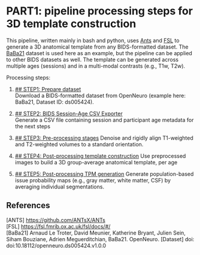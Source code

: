 # PART1: pipeline processing steps for **3D** template construction

This pipeline, written mainly in bash and python, uses [Ants](#2)  and [FSL](#2)  to generate a 3D anatomical template from any BIDS-formatted dataset. 
The [BaBa21](#3) dataset is used here as an example, but the pipeline can be applied to other BIDS datasets as well.
The template can be generated across multiple ages (sessions) and in a multi-modal contrasts (e.g., T1w, T2w).

Processing steps:

1. [## STEP1: Prepare dataset](preprocessing/download_openneuro.md) \
Download a BIDS-formatted dataset from OpenNeuro (example here: BaBa21, Dataset ID: ds005424).

2. [## STEP2: BIDS Session-Age CSV Exporter](preprocessing/bids_exporter.md) \
Generate a CSV file containing session and participant age metadata for the next steps 

3. [## STEP3: Pre-processing stages](preprocessing/denoise_realign.md)
Denoise and rigidly align T1-weighted and T2-weighted volumes to a standard orientation.

4. [## STEP4: Post-processing template construction](postprocessing/template_construction.md)
Use preprocessed images to build a 3D group-average anatomical template, per age

5. [## STEP5: Post-processing TPM generation](postprocessing/generate_TPM.md)
Generate population-based issue probability maps (e.g., gray matter, white matter, CSF) by averaging individual segmentations.

## References
<a id="1">[ANTS]</a> https://github.com/ANTsX/ANTs \
<a id="2">[FSL]</a> https://fsl.fmrib.ox.ac.uk/fsl/docs/#/ \
<a id="3">[BaBa21]</a>
Arnaud Le Troter, David Meunier, Katherine Bryant, Julien Sein, Siham Bouziane, Adrien Meguerditchian,
BaBa21. OpenNeuro. [Dataset] doi: doi:10.18112/openneuro.ds005424.v1.0.0